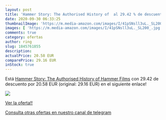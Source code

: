 ```yaml
---
layout: post
title: 'Hammer Story: The Authorised History of  al 29.42 % de descuento'
date: 2020-09-30 06:33:25
thumbnailImage: 'https://m.media-amazon.com/images/I/41pSNsll3uL._SL200_.jpg'
images: [ 'https://m.media-amazon.com/images/I/41pSNsll3uL._SL200_.jpg' ]
comments: true
category: ofertas
author: ring
slug: 1845761855
description:
actualPrice: 20.58 EUR
comparePrice: 29.16 EUR
inStock: true
---
```


Está [Hammer Story: The Authorised History of Hammer Films](https://www.amazon.es/dp/1845761855/?tag=redken-21) con 29.42 de descuento por 20.58 EUR (original: 29.16 EUR) en el siguiente enlace!

[![](https://m.media-amazon.com/images/I/41pSNsll3uL._SL200_.jpg)](https://www.amazon.es/dp/1845761855/?tag=redken-21)

[Ver la oferta!!](https://www.amazon.es/dp/1845761855/?tag=redken-21)

[Consulta otras ofertas en nuestro canal de telegram](https://t.me/s/ofertas25)
